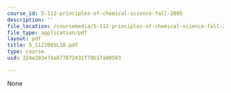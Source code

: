 ```yaml
---
course_id: 5-112-principles-of-chemical-science-fall-2005
description: ''
file_location: /coursemedia/5-112-principles-of-chemical-science-fall-2005/324e203e74a877872431f79b17a90503_5_1122005L18.pdf
file_type: application/pdf
layout: pdf
title: 5_1122005L18.pdf
type: course
uid: 324e203e74a877872431f79b17a90503

---
```

None